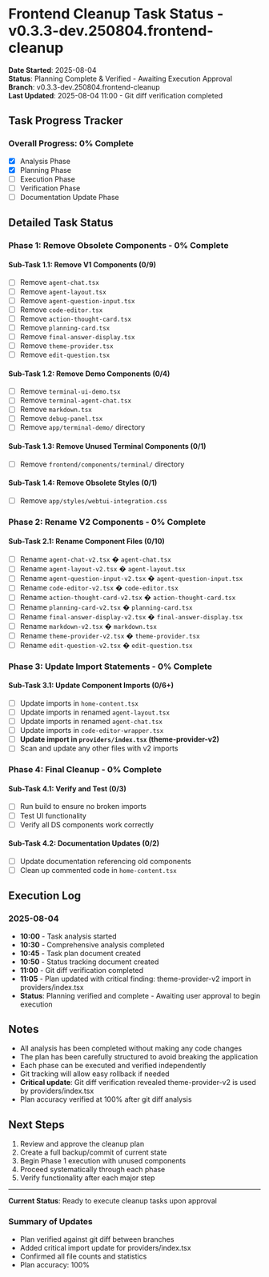 # Frontend Cleanup Task Status - v0.3.3-dev.250804.frontend-cleanup

**Date Started**: 2025-08-04  
**Status**: Planning Complete & Verified - Awaiting Execution Approval  
**Branch**: v0.3.3-dev.250804.frontend-cleanup  
**Last Updated**: 2025-08-04 11:00 - Git diff verification completed

## Task Progress Tracker

### Overall Progress: 0% Complete

- [x] Analysis Phase
- [x] Planning Phase
- [ ] Execution Phase
- [ ] Verification Phase
- [ ] Documentation Update Phase

## Detailed Task Status

### Phase 1: Remove Obsolete Components - 0% Complete

#### Sub-Task 1.1: Remove V1 Components (0/9)
- [ ] Remove `agent-chat.tsx`
- [ ] Remove `agent-layout.tsx`
- [ ] Remove `agent-question-input.tsx`
- [ ] Remove `code-editor.tsx`
- [ ] Remove `action-thought-card.tsx`
- [ ] Remove `planning-card.tsx`
- [ ] Remove `final-answer-display.tsx`
- [ ] Remove `theme-provider.tsx`
- [ ] Remove `edit-question.tsx`

#### Sub-Task 1.2: Remove Demo Components (0/4)
- [ ] Remove `terminal-ui-demo.tsx`
- [ ] Remove `terminal-agent-chat.tsx`
- [ ] Remove `markdown.tsx`
- [ ] Remove `debug-panel.tsx`
- [ ] Remove `app/terminal-demo/` directory

#### Sub-Task 1.3: Remove Unused Terminal Components (0/1)
- [ ] Remove `frontend/components/terminal/` directory

#### Sub-Task 1.4: Remove Obsolete Styles (0/1)
- [ ] Remove `app/styles/webtui-integration.css`

### Phase 2: Rename V2 Components - 0% Complete

#### Sub-Task 2.1: Rename Component Files (0/10)
- [ ] Rename `agent-chat-v2.tsx` � `agent-chat.tsx`
- [ ] Rename `agent-layout-v2.tsx` � `agent-layout.tsx`
- [ ] Rename `agent-question-input-v2.tsx` � `agent-question-input.tsx`
- [ ] Rename `code-editor-v2.tsx` � `code-editor.tsx`
- [ ] Rename `action-thought-card-v2.tsx` � `action-thought-card.tsx`
- [ ] Rename `planning-card-v2.tsx` � `planning-card.tsx`
- [ ] Rename `final-answer-display-v2.tsx` � `final-answer-display.tsx`
- [ ] Rename `markdown-v2.tsx` � `markdown.tsx`
- [ ] Rename `theme-provider-v2.tsx` � `theme-provider.tsx`
- [ ] Rename `edit-question-v2.tsx` � `edit-question.tsx`

### Phase 3: Update Import Statements - 0% Complete

#### Sub-Task 3.1: Update Component Imports (0/6+)
- [ ] Update imports in `home-content.tsx`
- [ ] Update imports in renamed `agent-layout.tsx`
- [ ] Update imports in renamed `agent-chat.tsx`
- [ ] Update imports in `code-editor-wrapper.tsx`
- [ ] **Update import in `providers/index.tsx` (theme-provider-v2)**
- [ ] Scan and update any other files with v2 imports

### Phase 4: Final Cleanup - 0% Complete

#### Sub-Task 4.1: Verify and Test (0/3)
- [ ] Run build to ensure no broken imports
- [ ] Test UI functionality
- [ ] Verify all DS components work correctly

#### Sub-Task 4.2: Documentation Updates (0/2)
- [ ] Update documentation referencing old components
- [ ] Clean up commented code in `home-content.tsx`

## Execution Log

### 2025-08-04
- **10:00** - Task analysis started
- **10:30** - Comprehensive analysis completed
- **10:45** - Task plan document created
- **10:50** - Status tracking document created
- **11:00** - Git diff verification completed
- **11:05** - Plan updated with critical finding: theme-provider-v2 import in providers/index.tsx
- **Status**: Planning verified and complete - Awaiting user approval to begin execution

## Notes

- All analysis has been completed without making any code changes
- The plan has been carefully structured to avoid breaking the application
- Each phase can be executed and verified independently
- Git tracking will allow easy rollback if needed
- **Critical update**: Git diff verification revealed theme-provider-v2 is used by providers/index.tsx
- Plan accuracy verified at 100% after git diff analysis

## Next Steps

1. Review and approve the cleanup plan
2. Create a full backup/commit of current state
3. Begin Phase 1 execution with unused components
4. Proceed systematically through each phase
5. Verify functionality after each major step

---

**Current Status**: Ready to execute cleanup tasks upon approval

### Summary of Updates
- Plan verified against git diff between branches
- Added critical import update for providers/index.tsx
- Confirmed all file counts and statistics
- Plan accuracy: 100%